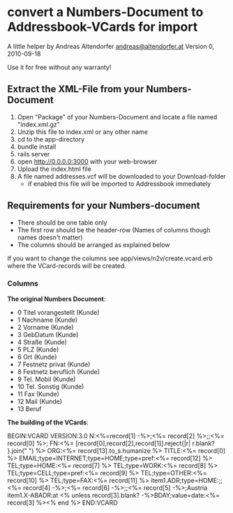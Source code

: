 # convert a Numbers-Document to Addressbook-VCards for import

A little helper by Andreas Altendorfer <andreas@altendorfer.at>
Version 0, 2010-09-18
  
Use it for free without any warranty!

## Extract the XML-File from your Numbers-Document

  1. Open "Package" of your Numbers-Document and locate a file named "index.xml.gz"
  2. Unzip this file to index.xml or any other name
  3. cd to the app-directory
  4. bundle install
  5. rails server
  6. open http://0.0.0.0:3000 with your web-browser
  7. Upload the index.html file
  8. A file named addresses.vcf will be downloaded to your Download-folder
     - if enabled this file will be imported to Addressbook immediately
     
## Requirements for your Numbers-document

  - There should be one table only
  - The first row should be the header-row (Names of columns though names doesn't matter)
  - The columns should be arranged as explained below
  
If you want to change the columns see app/views/n2v/create.vcard.erb where the VCard-records will be created.

### Columns

**The original Numbers Document**:

  -  0 Titel vorangestellt (Kunde)	
  -  1 Nachname (Kunde)	
  -  2 Vorname (Kunde)	
  -  3 GebDatum (Kunde)	
  -  4 Straße (Kunde)	
  -  5 PLZ (Kunde)	
  -  6 Ort (Kunde)	
  -  7 Festnetz privat (Kunde)	
  -  8 Festnetz beruflich (Kunde)	
  -  9 Tel. Mobil (Kunde)	
  - 10 Tel. Sonstig (Kunde)	
  - 11 Fax (Kunde)	
  - 12 Mail (Kunde)	
  - 13 Beruf
 
**The building of the VCards**:
  
   BEGIN:VCARD
   VERSION:3.0
   N:<%=record[1] -%>;<%= record[2] %>;;<%= record[0] %>;
   FN:<%= [record[0],record[2],record[1]].reject{|r| r.blank? }.join(" ") %>
   ORG:<%= record[13].to_s.humanize %>
   TITLE:<%= record[0] %>
   EMAIL;type=INTERNET;type=HOME;type=pref:<%= record[12] %>
   TEL;type=HOME:<%= record[7] %>
   TEL;type=WORK:<%= record[8] %>
   TEL;type=CELL;type=pref:<%= record[9] %>
   TEL;type=OTHER:<%= record[10] %>
   TEL;type=FAX:<%= record[11] %>
   item1.ADR;type=HOME:;;<%= record[4] -%>;<%= record[6] -%>;;<%= record[5] -%>;Austria
   item1.X-ABADR:at
   <% unless record[3].blank? -%>BDAY;value=date:<%= record[3] %><% end %>
   END:VCARD
   
